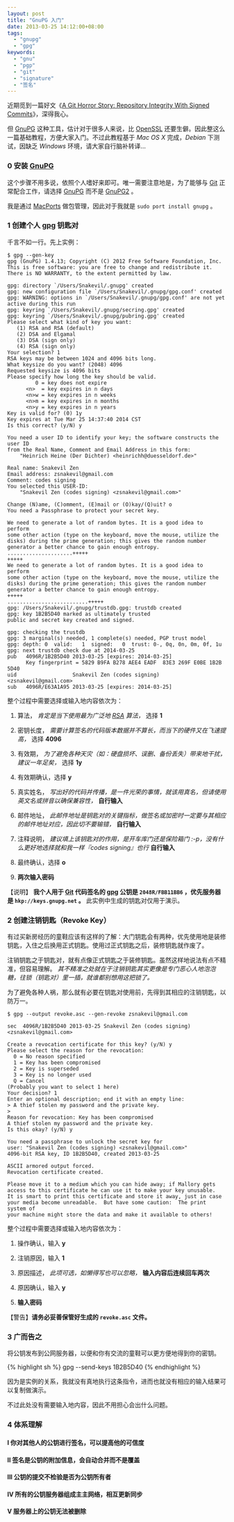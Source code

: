 ```yaml
---
layout: post
title: "GnuPG 入门"
date: 2013-03-25 14:12:00+08:00
tags:
  - "gnupg"
  - "gpg"
keywords:
  - "gnu"
  - "pgp"
  - "git"
  - "signature"
  - "签名"
---
```


近期觅到一篇好文《[A Git Horror Story: Repository Integrity With Signed Commits](http://mikegerwitz.com/docs/git-horror-story.html)》，深得我心。

但 [GnuPG][] 这种工具，估计对于很多人来说，比 [OpenSSL][] 还要生僻。因此整这么一篇基础教程，方便大家入门。不过此教程基于 *Mac OS X* 完成，*Debian* 下测试，因缺乏 *Windows* 环境，请大家自行脑补转译…

[GnuPG]: http://gnupg.org
[OpenSSL]: http://www.openssl.org

<!--more-->

### 0 安装 [GnuPG][]

这个步骤不用多说，依照个人嗜好来即可。唯一需要注意地是，为了能够与 [Git][] 正常配合工作，请选择 [GnuPG][] 而不是 [GnuPG2][GnuPG] 。

我是通过 [MacPorts][] 做包管理，因此对于我就是 `sudo port install gnupg` 。

### 1 创建个人 [gpg][GnuPG] 钥匙对

千言不如一行。先上实例：

    $ gpg --gen-key
    gpg (GnuPG) 1.4.13; Copyright (C) 2012 Free Software Foundation, Inc.
    This is free software: you are free to change and redistribute it.
    There is NO WARRANTY, to the extent permitted by law.

    gpg: directory `/Users/Snakevil/.gnupg' created
    gpg: new configuration file `/Users/Snakevil/.gnupg/gpg.conf' created
    gpg: WARNING: options in `/Users/Snakevil/.gnupg/gpg.conf' are not yet active during this run
    gpg: keyring `/Users/Snakevil/.gnupg/secring.gpg' created
    gpg: keyring `/Users/Snakevil/.gnupg/pubring.gpg' created
    Please select what kind of key you want:
       (1) RSA and RSA (default)
       (2) DSA and Elgamal
       (3) DSA (sign only)
       (4) RSA (sign only)
    Your selection? 1
    RSA keys may be between 1024 and 4096 bits long.
    What keysize do you want? (2048) 4096
    Requested keysize is 4096 bits
    Please specify how long the key should be valid.
             0 = key does not expire
          <n>  = key expires in n days
          <n>w = key expires in n weeks
          <n>m = key expires in n months
          <n>y = key expires in n years
    Key is valid for? (0) 1y
    Key expires at Tue Mar 25 14:37:40 2014 CST
    Is this correct? (y/N) y

    You need a user ID to identify your key; the software constructs the user ID
    from the Real Name, Comment and Email Address in this form:
        "Heinrich Heine (Der Dichter) <heinrichh@duesseldorf.de>"

    Real name: Snakevil Zen
    Email address: zsnakevil@gmail.com
    Comment: codes signing
    You selected this USER-ID:
        "Snakevil Zen (codes signing) <zsnakevil@gmail.com>"

    Change (N)ame, (C)omment, (E)mail or (O)kay/(Q)uit? o
    You need a Passphrase to protect your secret key.

    We need to generate a lot of random bytes. It is a good idea to perform
    some other action (type on the keyboard, move the mouse, utilize the
    disks) during the prime generation; this gives the random number
    generator a better chance to gain enough entropy.
    .....................+++++
    +++++
    We need to generate a lot of random bytes. It is a good idea to perform
    some other action (type on the keyboard, move the mouse, utilize the
    disks) during the prime generation; this gives the random number
    generator a better chance to gain enough entropy.
    +++++
    ..........................+++++
    gpg: /Users/Snakevil/.gnupg/trustdb.gpg: trustdb created
    gpg: key 1B2B5D40 marked as ultimately trusted
    public and secret key created and signed.

    gpg: checking the trustdb
    gpg: 3 marginal(s) needed, 1 complete(s) needed, PGP trust model
    gpg: depth: 0  valid:   1  signed:   0  trust: 0-, 0q, 0n, 0m, 0f, 1u
    gpg: next trustdb check due at 2014-03-25
    pub   4096R/1B2B5D40 2013-03-25 [expires: 2014-03-25]
          Key fingerprint = 5829 B9FA B278 AEE4 EADF  83E3 269F E0BE 1B2B 5D40
    uid                  Snakevil Zen (codes signing) <zsnakevil@gmail.com>
    sub   4096R/E63A1A95 2013-03-25 [expires: 2014-03-25]

整个过程中需要选择或输入地内容依次为：

1. 算法， _肯定是当下使用最为广泛地 [RSA](http://en.wikipedia.org/wiki/RSA_%28algorithm%29) 算法，_ 选择 **1**

2. 密钥长度， _需要计算签名的代码版本数据并不算长，而当下的硬件又在飞速提高，_ 选择 **4096**

3. 有效期， _为了避免各种天灾（如：硬盘损坏、误删、备份丢失）带来地干扰，建议一年足矣，_ 选择 **1y**

4. 有效期确认，选择 **y**

5. 真实姓名， _写出好的代码并传播，是一件光荣的事情，就该用真名，但请使用英文名或拼音以确保兼容性，_ **自行输入**

6. 邮件地址， _此邮件地址是钥匙对的关键指标，做签名或加密时一定要与其相应的邮件地址对应，因此切不要输错，_ **自行输入**

7. 注释说明， _建议填上该钥匙对的作用，是开车库门还是保险箱门 :-p，没有什么更好地选择就和我一样『codes signing』也行_ **自行输入**

8. 最终确认，选择 **o**

9. **两次输入密码**

【说明】 **我个人用于 [Git][] 代码签名的 [gpg][GnuPG] 公钥是 `2048R/FBB11BB6` ，优先服务器是 `hkp://keys.gnupg.net` 。** 此实例中生成的钥匙对仅用于演示。

### 2 创建注销钥匙（Revoke Key）

有过买新房经历的童鞋应该有这样的了解：大门钥匙会有两种，优先使用地是装修钥匙，入住之后换用正式钥匙。使用过正式钥匙之后，装修钥匙就作废了。

注销钥匙之于钥匙对，就有点像正式钥匙之于装修钥匙。虽然这样地说法有点不精准，但容易理解。 _其不精准之处就在于注销钥匙其实更像是专门恶心人地泡泡糖，往锁（钥匙对）里一插，就谁都别想用这把锁了。_

为了避免各种人祸，那么就有必要在钥匙对使用前，先得到其相应的注销钥匙，以防万一。

    $ gpg --output revoke.asc --gen-revoke zsnakevil@gmail.com

    sec  4096R/1B2B5D40 2013-03-25 Snakevil Zen (codes signing) <zsnakevil@gmail.com>

    Create a revocation certificate for this key? (y/N) y
    Please select the reason for the revocation:
      0 = No reason specified
      1 = Key has been compromised
      2 = Key is superseded
      3 = Key is no longer used
      Q = Cancel
    (Probably you want to select 1 here)
    Your decision? 1
    Enter an optional description; end it with an empty line:
    > A thief stolen my password and the private key.
    >
    Reason for revocation: Key has been compromised
    A thief stolen my password and the private key.
    Is this okay? (y/N) y

    You need a passphrase to unlock the secret key for
    user: "Snakevil Zen (codes signing) <zsnakevil@gmail.com>"
    4096-bit RSA key, ID 1B2B5D40, created 2013-03-25

    ASCII armored output forced.
    Revocation certificate created.

    Please move it to a medium which you can hide away; if Mallory gets
    access to this certificate he can use it to make your key unusable.
    It is smart to print this certificate and store it away, just in case
    your media become unreadable.  But have some caution:  The print system of
    your machine might store the data and make it available to others!

整个过程中需要选择或输入地内容依次为：

1. 操作确认，输入 **y**

2. 注销原因，输入 **1**

3. 原因描述， _此项可选，如懒得写也可以忽略，_ **输入内容后连续回车两次**

4. 原因确认，输入 **y**

5. **输入密码**

【警告】**请务必妥善保管好生成的 `revoke.asc` 文件。**

### 3 广而告之

将公钥发布到公网服务器，以便和你有交流的童鞋可以更方便地得到你的密钥。

{% highlight sh %}
gpg --send-keys 1B2B5D40
{% endhighlight %}

因为是实例的关系，我就没有真地执行这条指令，进而也就没有相应的输入结果可以复制做演示。

不过此处没有需要输入地内容，因此不用担心会出什么问题。

### 4 体系理解

#### I 你对其他人的公钥进行签名，可以提高他的可信度

#### II 签名是公钥的附加信息，会自动合并而不是覆盖

#### III 公钥的提交不检验是否为公钥所有者

#### IV 所有的公钥服务器组成主主网络，相互更新同步

#### V 服务器上的公钥无法被删除

[Git]: https://git.wiki.kernel.org/index.php/Git_FAQ
[MacPorts]: http://www.macports.org
